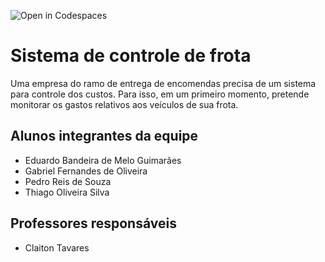 ![Open in Codespaces](https://classroom.github.com/assets/open-in-codespaces-abfff4d4e15f9e1bd8274d9a39a0befe03a0632bb0f153d0ec72ff541cedbe34.svg)
# Sistema de controle de frota

Uma empresa do ramo de entrega de encomendas precisa de um sistema para controle dos custos. 
Para isso, em um primeiro momento, pretende monitorar os gastos relativos aos veículos de sua frota.

## Alunos integrantes da equipe

* Eduardo Bandeira de Melo Guimarães
* Gabriel Fernandes de Oliveira
* Pedro Reis de Souza
* Thiago Oliveira Silva

## Professores responsáveis

* Claiton Tavares


